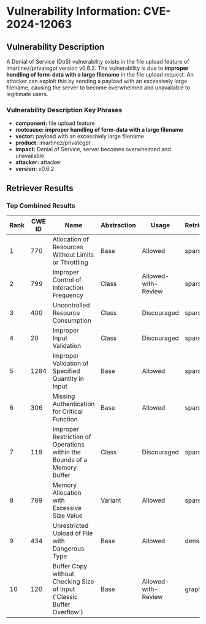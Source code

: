 # Vulnerability Information: CVE-2024-12063

## Vulnerability Description
A Denial of Service (DoS) vulnerability exists in the file upload feature of imartinez/privategpt version v0.6.2. The vulnerability is due to **improper handling of form-data with a large filename** in the file upload request. An attacker can exploit this by sending a payload with an excessively large filename, causing the server to become overwhelmed and unavailable to legitimate users.

### Vulnerability Description Key Phrases
- **component:** file upload feature
- **rootcause:** **improper handling of form-data with a large filename**
- **vector:** payload with an excessively large filename
- **product:** imartinez/privategpt
- **impact:** Denial of Service, server becomes overwhelmed and unavailable
- **attacker:** attacker
- **version:** v0.6.2

## Retriever Results

### Top Combined Results

| Rank | CWE ID | Name | Abstraction | Usage  | Retrievers | Individual Scores |
|------|--------|------|-------------|-------|------------|-------------------|
| 1 | 770 | Allocation of Resources Without Limits or Throttling | Base | Allowed | sparse | 0.470 |
| 2 | 799 | Improper Control of Interaction Frequency | Class | Allowed-with-Review | sparse | 0.439 |
| 3 | 400 | Uncontrolled Resource Consumption | Class | Discouraged | sparse | 0.437 |
| 4 | 20 | Improper Input Validation | Class | Discouraged | sparse | 0.424 |
| 5 | 1284 | Improper Validation of Specified Quantity in Input | Base | Allowed | sparse | 0.419 |
| 6 | 306 | Missing Authentication for Critical Function | Base | Allowed | sparse | 0.414 |
| 7 | 119 | Improper Restriction of Operations within the Bounds of a Memory Buffer | Class | Discouraged | sparse | 0.409 |
| 8 | 789 | Memory Allocation with Excessive Size Value | Variant | Allowed | sparse | 0.409 |
| 9 | 434 | Unrestricted Upload of File with Dangerous Type | Base | Allowed | dense | 0.543 |
| 10 | 120 | Buffer Copy without Checking Size of Input ('Classic Buffer Overflow') | Base | Allowed-with-Review | graph | 0.002 |

